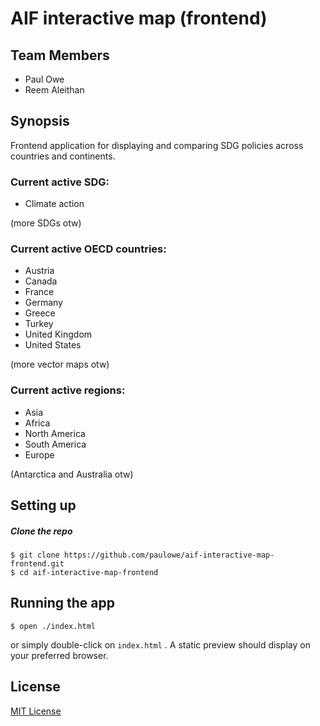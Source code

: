 # AIF interactive map (frontend)

## Team Members

- Paul Owe
- Reem Aleithan

## Synopsis

Frontend application for displaying and comparing SDG policies across countries and continents.

### Current active SDG:
- Climate action

(more SDGs otw)

### Current active OECD countries:
- Austria
- Canada
- France
- Germany
- Greece
- Turkey
- United Kingdom
- United States

(more vector maps otw)

### Current active regions:
- Asia
- Africa
- North America
- South America
- Europe

(Antarctica and Australia otw)


## Setting up

##### Clone the repo

```
$ git clone https://github.com/paulowe/aif-interactive-map-frontend.git
$ cd aif-interactive-map-frontend
```

## Running the app
```
$ open ./index.html
```
or simply double-click on ```index.html``` . A static preview should display on your preferred browser.

## License
[MIT License](LICENSE.md)

